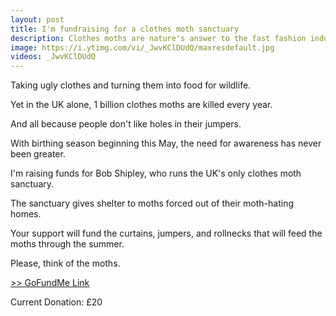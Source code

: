 ```yaml
---
layout: post
title: I'm fundraising for a clothes moth sanctuary
description: Clothes moths are nature's answer to the fast fashion industry,
image: https://i.ytimg.com/vi/_JwvKClDUdQ/maxresdefault.jpg
videos: _JwvKClDUdQ
---
```


Taking ugly clothes and turning them into food for wildlife.

Yet in the UK alone, 1 billion clothes moths are killed every year.

And all because people don't like holes in their jumpers.

<div class="youtube-player" data-id="{{ page.videos }}" data-thumb="{{ page.image }}"></div>

With birthing season beginning this May, the need for awareness has never been greater.

I'm raising funds for Bob Shipley, who runs the UK's only clothes moth sanctuary.

The sanctuary gives shelter to moths forced out of their moth-hating homes.

Your support will fund the curtains, jumpers, and rollnecks that will feed the moths through the summer.

Please, think of the moths.

[>> GoFundMe Link](https://uk.gofundme.com/moth-sanctuary)

Current Donation: £20
